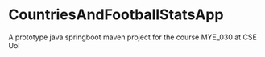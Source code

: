 # CountriesAndFootballStatsApp
Α prototype java springboot maven project for the course MYE_030 at CSE UoI
